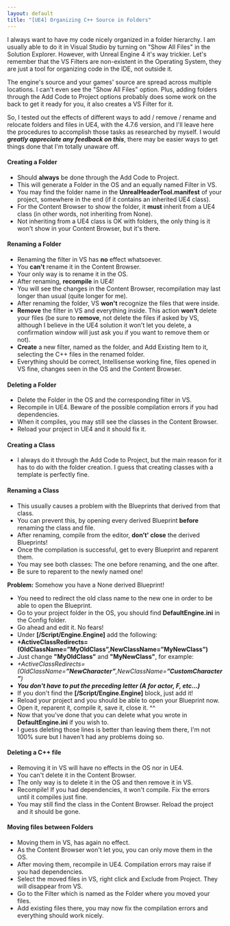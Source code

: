 ```yaml
---
layout: default
title: "[UE4] Organizing C++ Source in Folders"
---
```


I always want to have my code nicely organized in a folder hierarchy. I am usually able to do it in Visual Studio by turning on "Show All Files" in the Solution Explorer. However, with Unreal Engine 4 it's way trickier. Let's remember that the VS Filters are non-existent in the Operating System, they are just a tool for organizing code in the IDE, not outside it.

The engine's source and your games' source are spread across multiple locations. I can't even see the "Show All Files" option. Plus, adding folders through the Add Code to Project options probably does some work on the back to get it ready for you, it also creates a VS Filter for it.

So, I tested out the effects of different ways to add / remove / rename and relocate folders and files in UE4, with the 4.7.6 version, and I'll leave here the procedures to accomplish those tasks as researched by myself. I would ***greatly appreciate any feedback on this***, there may be easier ways to get things done that I'm totally unaware off.

#### Creating a Folder
* Should **always** be done through the Add Code to Project.
* This will generate a Folder in the OS and an equally named Filter in VS.
* You may find the folder name in the **UnrealHeaderTool.manifest** of your project, somewhere in the end (if it contains an inherited UE4 class).
* For the Content Browser to show the folder, it **must** inherit from a UE4 class (in other words, not inheriting from None).
* Not inheriting from a UE4 class is OK with folders, the only thing is it won't show in your Content Browser, but it's there.

#### Renaming a Folder
* Renaming the filter in VS has **no** effect whatsoever.
* You **can't** rename it in the Content Browser.
* Your only way is to rename it in the OS.
* After renaming, **recompile** in UE4!
* You will see the changes in the Content Browser, recompilation may last longer than usual (quite longer for me).
* After renaming the folder, VS **won't** recognize the files that were inside.
* **Remove** the filter in VS and everything inside. This action **won't** delete your files (be sure to **remove**, not delete the files if asked by VS, although I believe in the UE4 solution it won't let you delete, a confirmation window will just ask you if you want to remove them or not).
* **Create** a new filter, named as the folder, and Add Existing Item to it, selecting the C++ files in the renamed folder.
* Everything should be correct, Intellisense working fine, files opened in VS fine, changes seen in the OS and the Content Browser.

#### Deleting a Folder
* Delete the Folder in the OS and the corresponding filter in VS.
* Recompile in UE4. Beware of the possible compilation errors if you had dependencies.
* When it compiles, you may still see the classes in the Content Browser.
* Reload your project in UE4 and it should fix it.

#### Creating a Class
* I always do it through the Add Code to Project, but the main reason for it has to do with the folder creation. I guess that creating classes with a template is perfectly fine.

#### Renaming a Class
* This usually causes a problem with the Blueprints that derived from that class.
* You can prevent this, by opening every derived Blueprint **before** renaming the class and file.
* After renaming, compile from the editor, **don’t' close** the derived Blueprints!
* Once the compilation is successful, get to every Blueprint and reparent them.
* You may see both classes: The one before renaming, and the one after.
* Be sure to reparent to the newly named one!

**Problem:** Somehow you have a None derived Blueprint!
* You need to redirect the old class name to the new one in order to be able to open the Blueprint.
* Go to your project folder in the OS, you should find **DefaultEngine.ini** in the Config folder.
* Go ahead and edit it. No fears!
* Under **[/Script/Engine.Engine]** add the following:
* **+ActiveClassRedirects=(OldClassName=”MyOldClass”,NewClassName=”MyNewClass”)**
* Just change **"MyOldClass"** and **"MyNewClass"**, for example:
* *+ActiveClassRedirects=(OldClassName=**”NewCharacter”**,NewClassName=**”CustomCharacter”**)*
* ***You don't have to put the preceding letter (A for actor, F, etc...)***
* If you don't find the **[/Script/Engine.Engine]** block, just add it!
* Reload your project and you should be able to open your Blueprint now.
* Open it, reparent it, compile it, save it, close it. ^^
* Now that you've done that you can delete what you wrote in **DefaultEngine.ini** if you wish to.
* I guess deleting those lines is better than leaving them there, I'm not 100% sure but I haven't had any problems doing so.

#### Deleting a C++ file
* Removing it in VS will have no effects in the OS nor in UE4.
* You can't delete it in the Content Browser.
* The only way is to delete it in the OS and then remove it in VS.
* Recompile! If you had dependencies, it won't compile. Fix the errors until it compiles just fine.
* You may still find the class in the Content Browser. Reload the project and it should be gone.

#### Moving files between Folders
* Moving them in VS, has again no effect.
* As the Content Browser won't let you, you can only move them in the OS.
* After moving them, recompile in UE4. Compilation errors may raise if you had dependencies.
* Select the moved files in VS, right click and Exclude from Project. They will disappear from VS.
* Go to the Filter which is named as the Folder where you moved your files.
* Add existing files there, you may now fix the compilation errors and everything should work nicely.
